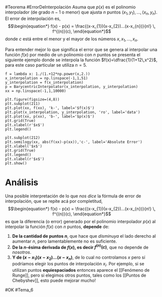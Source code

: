#Teorema #ErrorDeInterpolación
	    Asuma que $p(x)$ es el polinomio interpolador (de grado $n-1$ o menor) que ajusta $n$ puntos $(x_{1}, y_{1}), \dots, (x_{n}, y_{n})$.  El error de interpolación es,
        $$\begin{equation*}
            f(x) - p(x) = \frac{(x-x_{1})(x-x_{2})...(x-x_{n})}{n!} \, f^{(n)}(c),
	\end{equation*}$$donde $c$ está entre el menor y el mayor de los números $x, x_{1}, ... , x_{n}$.

Para entender mejor lo que significa el error que se genera al interpolar una función $f(x)$ por medio de un polinomio con $n$ puntos se presenta el siguiente ejemplo donde se interpola la función $f(x)=\dfrac{1}{1+12\,x^2}$, para este caso particular se utiliza $n=5$.

```run-python
f = lambda x: 1./(1.+12*np.power(x,2.))
x_interpolation = np.linspace(-1,1,51)
y_interpolation = f(x_interpolation)
p = BarycentricInterpolator(x_interpolation, y_interpolation)
xx = np.linspace(-1,1,10000)

plt.figure(figsize=(4,8))
plt.subplot(211)
plt.plot(xx, f(xx), 'k-', label='$f(x)$')
plt.plot(x_interpolation, y_interpolation, 'ro', label='data')
plt.plot(xx, p(xx), 'b-', label='$p(x)$')
plt.grid(True)
plt.xlabel(r'$x$')
plt.legend()

plt.subplot(212)
plt.semilogy(xx, abs(f(xx)-p(xx)),'c-', label='Absolute Error')
plt.xlabel('$x$')
plt.grid(True)
plt.legend()
plt.xlabel(r'$x$')
plt.show()
```

# Análisis

Una posible interpretación de lo que _nos dice_ la fórmula de error de interpolación, que se repite acá por completitud, $$\begin{equation*}
	f(x) - p(x) = \frac{(x-x_{1})(x-x_{2})...(x-x_{n})}{n!} \, f^{(n)}(c),
\end{equation*}$$ es que la diferencia (o error) generado por el polinomio interpolador $p(x)$ al interpolar la función $f(x)$ con $n$ puntos, **depende** de:
1. **De la cantidad de puntos $n$**, que hace que _disminuya_ el lado derecho al aumentar $n$, pero lamentablemente no es suficiente.
2. **De la $n$-ésima derivada de $f(x)$, es decir $f^{(n)}(c)$**, que no depende de _nosotros_.
3. **Y de $(x-x_{1})(x-x_{2})...(x-x_{n})$**, de lo cual no controlamos $x$ pero sí podríamos elegir los puntos de interpolación $x_i$. Por ejemplo, si se utilizan puntos **equiespaciados** entonces aparece el [[Fenómeno de Runge]], pero si elegimos otros puntos, tales como los [[Puntos de Chebyshev]], esto puede mejorar mucho!

#OK 
#Tema_6